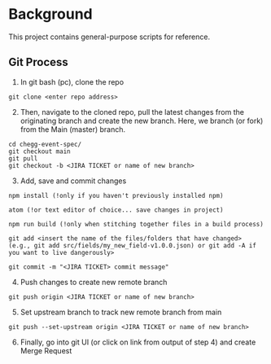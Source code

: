 # Background

This project contains general-purpose scripts for reference.

## Git Process

1. In git bash (pc), clone the repo

```
git clone <enter repo address>
```

2. Then, navigate to the cloned repo, pull the latest changes from the originating branch and create the new branch.  Here, we branch (or fork) from the Main (master) branch.
```
cd chegg-event-spec/
git checkout main
git pull
git checkout -b <JIRA TICKET or name of new branch>
```

3. Add, save and commit changes
```
npm install (!only if you haven't previously installed npm)

atom (!or text editor of choice... save changes in project)

npm run build (!only when stitching together files in a build process)

git add <insert the name of the files/folders that have changed> (e.g., git add src/fields/my_new_field-v1.0.0.json) or git add -A if you want to live dangerously>

git commit -m "<JIRA TICKET> commit message"
```

4. Push changes to create new remote branch 
```
git push origin <JIRA TICKET or name of new branch>
```

5. Set upstream branch to track new remote branch from main
```
git push --set-upstream origin <JIRA TICKET or name of new branch>
```

6. Finally, go into git UI (or click on link from output of step 4) and create Merge Request

